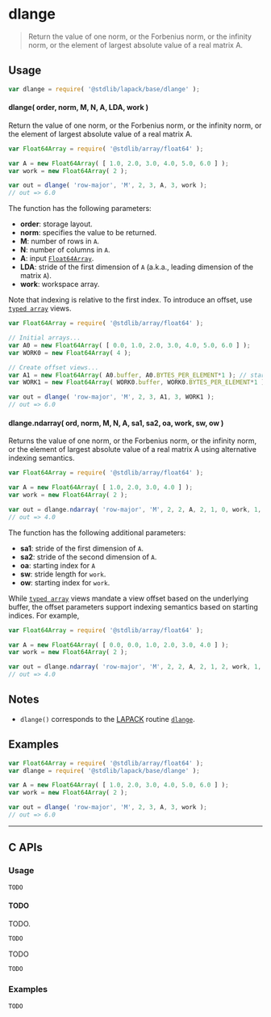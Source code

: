<!--

@license Apache-2.0

Copyright (c) 2024 The Stdlib Authors.

Licensed under the Apache License, Version 2.0 (the "License");
you may not use this file except in compliance with the License.
You may obtain a copy of the License at

   http://www.apache.org/licenses/LICENSE-2.0

Unless required by applicable law or agreed to in writing, software
distributed under the License is distributed on an "AS IS" BASIS,
WITHOUT WARRANTIES OR CONDITIONS OF ANY KIND, either express or implied.
See the License for the specific language governing permissions and
limitations under the License.

-->

# dlange

> Return the value of one norm, or the Forbenius norm, or the infinity norm, or the element of largest absolute value of a real matrix A.

<section class = "usage">

## Usage

```javascript
var dlange = require( '@stdlib/lapack/base/dlange' );
```

#### dlange( order, norm, M, N, A, LDA, work )

Return the value of one norm, or the Forbenius norm, or the infinity norm, or the element of largest absolute value of a real matrix A.

```javascript
var Float64Array = require( '@stdlib/array/float64' );

var A = new Float64Array( [ 1.0, 2.0, 3.0, 4.0, 5.0, 6.0 ] );
var work = new Float64Array( 2 );

var out = dlange( 'row-major', 'M', 2, 3, A, 3, work );
// out => 6.0
```

The function has the following parameters:

-   **order**: storage layout.
-   **norm**: specifies the value to be returned.
-   **M**: number of rows in `A`.
-   **N**: number of columns in `A`.
-   **A**: input [`Float64Array`][mdn-float64array].
-   **LDA**: stride of the first dimension of `A` (a.k.a., leading dimension of the matrix `A`).
-   **work**: workspace array.

Note that indexing is relative to the first index. To introduce an offset, use [`typed array`][mdn-typed-array] views.

<!-- eslint-disable stdlib/capitalized-comments -->

```javascript
var Float64Array = require( '@stdlib/array/float64' );

// Initial arrays...
var A0 = new Float64Array( [ 0.0, 1.0, 2.0, 3.0, 4.0, 5.0, 6.0 ] );
var WORK0 = new Float64Array( 4 );

// Create offset views...
var A1 = new Float64Array( A0.buffer, A0.BYTES_PER_ELEMENT*1 ); // start at 2nd element
var WORK1 = new Float64Array( WORK0.buffer, WORK0.BYTES_PER_ELEMENT*1 ); // start at 2nd element

var out = dlange( 'row-major', 'M', 2, 3, A1, 3, WORK1 );
// out => 6.0
```

#### dlange.ndarray( ord, norm, M, N, A, sa1, sa2, oa, work, sw, ow )

Returns the value of one norm, or the Forbenius norm, or the infinity norm, or the element of largest absolute value of a real matrix A using alternative indexing semantics.

```javascript
var Float64Array = require( '@stdlib/array/float64' );

var A = new Float64Array( [ 1.0, 2.0, 3.0, 4.0 ] );
var work = new Float64Array( 2 );

var out = dlange.ndarray( 'row-major', 'M', 2, 2, A, 2, 1, 0, work, 1, 0 );
// out => 4.0
```

The function has the following additional parameters:

-   **sa1**: stride of the first dimension of `A`.
-   **sa2**: stride of the second dimension of `A`.
-   **oa**: starting index for `A`
-   **sw**: stride length for `work`.
-   **ow**: starting index for `work`.

While [`typed array`][mdn-typed-array] views mandate a view offset based on the underlying buffer, the offset parameters support indexing semantics based on starting indices. For example,

```javascript
var Float64Array = require( '@stdlib/array/float64' );

var A = new Float64Array( [ 0.0, 0.0, 1.0, 2.0, 3.0, 4.0 ] );
var work = new Float64Array( 2 );

var out = dlange.ndarray( 'row-major', 'M', 2, 2, A, 2, 1, 2, work, 1, 0 );
// out => 4.0
```

</section>

<!-- /.usage -->

<section class="notes">

## Notes

-   `dlange()` corresponds to the [LAPACK][lapack] routine [`dlange`][lapack-dlange].

</section>

<!-- /.notes -->

<section class="examples">

## Examples

<!-- eslint no-undef: "error" -->

```javascript
var Float64Array = require( '@stdlib/array/float64' );
var dlange = require( '@stdlib/lapack/base/dlange' );

var A = new Float64Array( [ 1.0, 2.0, 3.0, 4.0, 5.0, 6.0 ] );
var work = new Float64Array( 2 );

var out = dlange( 'row-major', 'M', 2, 3, A, 3, work );
// out => 6.0
```

</section>

<!-- /.examples -->

<!-- C interface documentation. -->

* * *

<section class="c">

## C APIs

<!-- Section to include introductory text. Make sure to keep an empty line after the intro `section` element and another before the `/section` close. -->

<section class="intro">

</section>

<!-- /.intro -->

<!-- C usage documentation. -->

<section class="usage">

### Usage

```c
TODO
```

#### TODO

TODO.

```c
TODO
```

TODO

```c
TODO
```

</section>

<!-- /.usage -->

<!-- C API usage notes. Make sure to keep an empty line after the `section` element and another before the `/section` close. -->

<section class="notes">

</section>

<!-- /.notes -->

<!-- C API usage examples. -->

<section class="examples">

### Examples

```c
TODO
```

</section>

<!-- /.examples -->

</section>

<!-- /.c -->

<!-- Section for related `stdlib` packages. Do not manually edit this section, as it is automatically populated. -->

<section class="related">

</section>

<!-- /.related -->

<!-- Section for all links. Make sure to keep an empty line after the `section` element and another before the `/section` close. -->

<section class="links">

[lapack]: https://www.netlib.org/lapack/explore-html/

[lapack-dlange]: https://www.netlib.org/lapack/explore-html/d8/d2e/group__lange_ga8581d687290b36c6e24fe76b3be7caa3.html#ga8581d687290b36c6e24fe76b3be7caa3

[mdn-float64array]: https://developer.mozilla.org/en-US/docs/Web/JavaScript/Reference/Global_Objects/Float64Array

[mdn-typed-array]: https://developer.mozilla.org/en-US/docs/Web/JavaScript/Reference/Global_Objects/TypedArray

</section>

<!-- /.links -->
